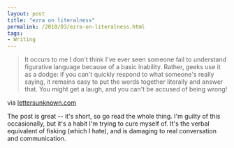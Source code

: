 ```yaml
---
layout: post
title: "ezra on literalness"
permalink: /2010/03/ezra-on-literalness.html
tags:
- Writing
---
```


> It occurs to me I don't think I've ever seen someone fail to understand figurative language because of a basic inability. Rather, geeks use it as a dodge: if you can't quickly respond to what someone's really saying, it remains easy to put the words together literally and answer that. You might get a laugh, and you can't be accused of being wrong!

via [lettersunknown.com](http://lettersunknown.com/archives/001494.html)

The post is great -- it's short, so go read the whole thing. I'm guilty of this occasionally, but it's a habit I'm trying to cure myself of. It's the verbal equivalent of fisking (which I hate), and is damaging to real conversation and communication.